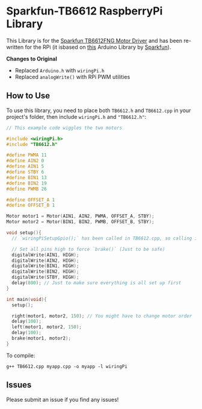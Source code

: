 # Sparkfun-TB6612 RaspberryPi Library
This Library is for the [Sparkfun TB6612FNG Motor Driver](https://www.sparkfun.com/sparkfun-motor-driver-dual-tb6612fng-1a.html) and has been re-written for the RPi (it isbased on [this](https://github.com/sparkfun/SparkFun_TB6612FNG_Arduino_Library) Arduino Library by [Sparkfun](https://github.com/sparkfun)).

**Changes to Original**
- Replaced `Arduino.h` with `wiringPi.h`
- Replaced `analogWrite()` with RPi PWM utilities

## How to Use
To use this library, you need to place both `TB6612.h` and `TB6612.cpp` in your project's folder, then include `wiringPi.h` and `"TB6612.h"`:
```cpp
// This example code wiggles the two motors

#include <wiringPi.h>
#include "TB6612.h"

#define PWMA 11
#define AIN2 0
#define AIN1 5
#define STBY 6
#define BIN1 13
#define BIN2 19
#define PWMB 26

#define OFFSET_A 1
#define OFFSET_B 1

Motor motor1 = Motor(AIN1, AIN2, PWMA, OFFSET_A, STBY);
Motor motor2 = Motor(BIN1, BIN2, PWMB, OFFSET_B, STBY);

void setup(){
  // `wiringPiSetupGpio();` has been called in TB6612.cpp, so calling it again is not needed

  // Set all pins high to force `brake()` (Just to be safe)
  digitalWrite(AIN1, HIGH);
  digitalWrite(AIN2, HIGH);
  digitalWrite(BIN1, HIGH);
  digitalWrite(BIN2, HIGH);
  digitalWrite(STBY, HIGH);
  delay(800); // Just to make sure everything is all set up first
}

int main(void){
  setup();

  right(motor1, motor2, 150); // You might have to change motor order
  delay(100);
  left(motor1, motor2, 150);
  delay(100);
  brake(motor1, motor2);
}
```

To compile:
```
g++ TB6612.cpp myapp.cpp -o myapp -l wiringPi
```

## Issues
Please submit an issue if you find any issues!
